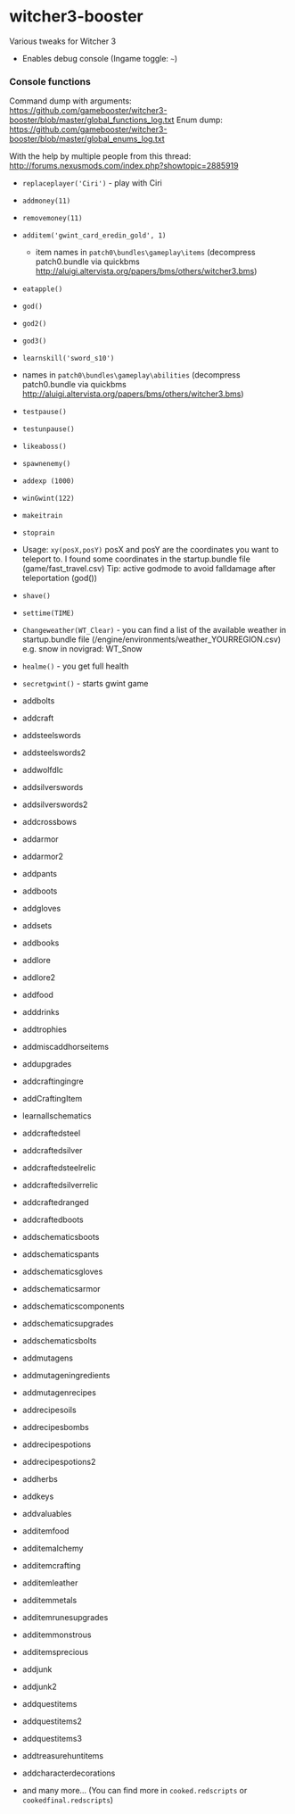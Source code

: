 # witcher3-booster

Various tweaks for Witcher 3

* Enables debug console (Ingame toggle: `~`)

### Console functions

Command dump with arguments: https://github.com/gamebooster/witcher3-booster/blob/master/global_functions_log.txt
Enum dump: https://github.com/gamebooster/witcher3-booster/blob/master/global_enums_log.txt

With the help by multiple people from this thread: http://forums.nexusmods.com/index.php?showtopic=2885919

* `replaceplayer('Ciri')` - play with Ciri
* `addmoney(11)`
* `removemoney(11)`
* `additem('gwint_card_eredin_gold', 1)`
  *  item names in `patch0\bundles\gameplay\items` (decompress patch0.bundle via quickbms http://aluigi.altervista.org/papers/bms/others/witcher3.bms)
*  `eatapple()`
*  `god()`
*  `god2()`
*  `god3()`
*  `learnskill('sword_s10')`
  * names in `patch0\bundles\gameplay\abilities` (decompress patch0.bundle via quickbms http://aluigi.altervista.org/papers/bms/others/witcher3.bms)
*  `testpause()`
*  `testunpause()`
*  `likeaboss()`
*  `spawnenemy()`
*  `addexp (1000)`
*  `winGwint(122)`
*  `makeitrain`
* `stoprain`
* Usage: `xy(posX,posY)`
posX and posY are the coordinates you want to teleport to.
I found some coordinates in the startup.bundle file (game/fast_travel.csv)
Tip: active godmode to avoid falldamage after teleportation (god())

* `shave()`
* `settime(TIME)`
* `Changeweather(WT_Clear)` - you can find a list of the available weather in startup.bundle file (/engine/environments/weather_YOURREGION.csv) e.g. snow in novigrad: WT_Snow
* `healme()` - you get full health
* `secretgwint()` - starts gwint game
* addbolts
* addcraft
* addsteelswords
* addsteelswords2
* addwolfdlc
* addsilverswords
* addsilverswords2
* addcrossbows
* addarmor
* addarmor2
* addpants
* addboots
* addgloves
* addsets
* addbooks
* addlore
* addlore2
* addfood
* adddrinks
* addtrophies
* addmiscaddhorseitems
* addupgrades
* addcraftingingre
* addCraftingItem
* learnallschematics
* addcraftedsteel
* addcraftedsilver
* addcraftedsteelrelic
* addcraftedsilverrelic
* addcraftedranged
* addcraftedboots
* addschematicsboots
* addschematicspants
* addschematicsgloves
* addschematicsarmor
* addschematicscomponents
* addschematicsupgrades
* addschematicsbolts
* addmutagens
* addmutageningredients
* addmutagenrecipes
* addrecipesoils
* addrecipesbombs
* addrecipespotions
* addrecipespotions2
* addherbs
* addkeys
* addvaluables
* additemfood
* additemalchemy
* additemcrafting
* additemleather
* additemmetals
* additemrunesupgrades
* additemmonstrous
* additemsprecious
* addjunk
* addjunk2
* addquestitems
* addquestitems2
* addquestitems3
* addtreasurehuntitems
* addcharacterdecorations
*  and many more... (You can find more in `cooked.redscripts` or `cookedfinal.redscripts`)
